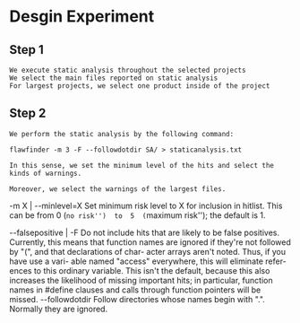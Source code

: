 # Desgin Experiment

## Step 1
	
	We execute static analysis throughout the selected projects
	We select the main files reported on static analysis
	For largest projects, we select one product inside of the project

## Step 2
	
	We perform the static analysis by the following command: 
	
	flawfinder -m 3 -F --followdotdir SA/ > staticanalysis.txt

	In this sense, we set the minimum level of the hits and select the kinds of warnings.

	Moreover, we select the warnings of the largest files.

 -m X | --minlevel=X
              Set minimum risk level to X for inclusion in hitlist.  This
              can be from 0 (``no risk'')  to  5  (``maximum  risk'');  the
              default is 1.

 --falsepositive | -F
              Do not include hits that are likely to be false  positives.
              Currently,  this  means  that function names are ignored if
              they're not followed by "(", and that declarations of char-
              acter  arrays  aren't noted.  Thus, if you have use a vari-
              able named "access" everywhere, this will eliminate  refer-
              ences  to  this ordinary variable.  This isn't the default,
              because this  also  increases  the  likelihood  of  missing
              important  hits;  in  particular, function names in #define
              clauses and calls through function pointers will be missed.
 --followdotdir
              Follow directories whose names begin with ".".
              Normally they are ignored.